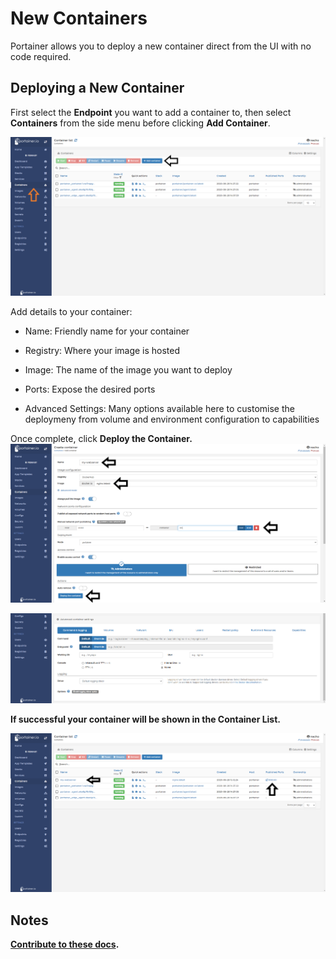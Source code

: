 # New Containers

Portainer allows you to deploy a new container direct from the UI with no code required. 

## Deploying a New Container


First select the <b>Endpoint</b> you want to add a container to, then select <b>Containers</b> from the side menu before clicking <b>Add Container</b>.

![container](assets/create_1.png)

Add details to your container:

* Name: Friendly name for your container

* Registry: Where your image is hosted

* Image: The name of the image you want to deploy

* Ports: Expose the desired ports

* Advanced Settings: Many options available here to customise the deploymeny from volume and environment configuration to capabilities

Once complete, click <b>Deploy the Container<b/>. 
![container](assets/create_2.png)

![container](assets/create_3.png)


If successful your container will be shown in the Container List. 

![contaier](assets/create_4.png)

## Notes

[Contribute to these docs](https://github.com/portainer/portainer-docs/blob/master/contributing.md).